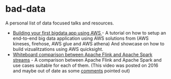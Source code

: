 # bad-data
A personal list of data focused talks and resources.

* [Building your first bigdata app using AWS ](https://www.youtube.com/watch?v=Y-jIhPYW8Ms) - A tutorial on how to setup an end-to-end big data application using AWS solutions from (AWS kineses, firehose, AWS glue and AWS athena) And showcase on how to build vizualitzations using AWS quicksight.
* [Whiteboard comparison between Apache Flink and Apache Spark streams](https://www.youtube.com/watch?v=Dzx-iE6RN4w) - A comparison between Apache Flink and Apache Spark and use cases suitable for each of them. (This video was posted on 2016 and maybe out of date as some [comments](https://www.youtube.com/watch?v=Dzx-iE6RN4w&lc=Ugj-MRwpdPDaGXgCoAEC) pointed out)
